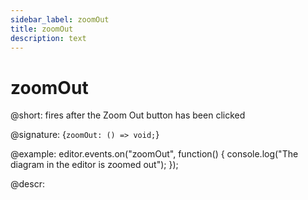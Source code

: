 ```yaml
---
sidebar_label: zoomOut
title: zoomOut
description: text
---
```


# zoomOut

@short: fires after the Zoom Out button has been clicked

@signature: {`zoomOut: () => void;`}

@example:
editor.events.on("zoomOut", function() {
    console.log("The diagram in the editor is zoomed out");
});

@descr:
